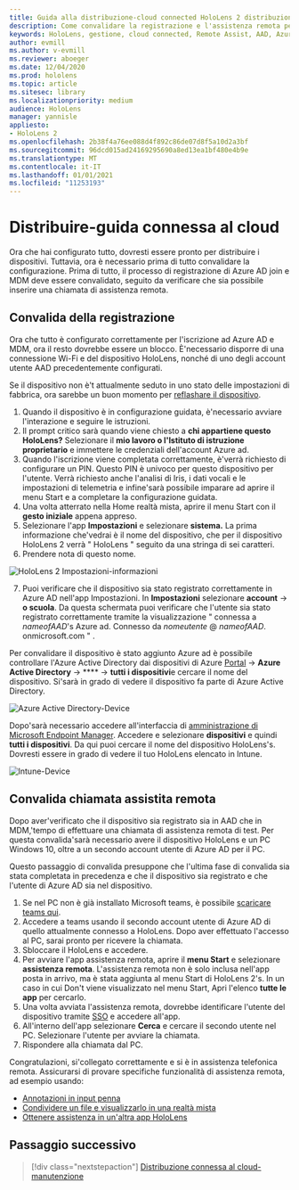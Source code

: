 ```yaml
---
title: Guida alla distribuzione-cloud connected HoloLens 2 distribuzione in scala con assistenza remota-distribuzione
description: Come convalidare la registrazione e l'assistenza remota per i dispositivi HoloLens su una rete connessa al cloud
keywords: HoloLens, gestione, cloud connected, Remote Assist, AAD, Azure AD, MDM, gestione di dispositivi mobili
author: evmill
ms.author: v-evmill
ms.reviewer: aboeger
ms.date: 12/04/2020
ms.prod: hololens
ms.topic: article
ms.sitesec: library
ms.localizationpriority: medium
audience: HoloLens
manager: yannisle
appliesto:
- HoloLens 2
ms.openlocfilehash: 2b38f4a76ee088d4f892c86de07d8f5a10d2a3bf
ms.sourcegitcommit: 96dcd015ad24169295690a8ed13ea1bf480e4b9e
ms.translationtype: MT
ms.contentlocale: it-IT
ms.lasthandoff: 01/01/2021
ms.locfileid: "11253193"
---
```

# Distribuire-guida connessa al cloud

Ora che hai configurato tutto, dovresti essere pronto per distribuire i dispositivi. Tuttavia, ora è necessario prima di tutto convalidare la configurazione. Prima di tutto, il processo di registrazione di Azure AD join e MDM deve essere convalidato, seguito da verificare che sia possibile inserire una chiamata di assistenza remota.

## Convalida della registrazione

Ora che tutto è configurato correttamente per l'iscrizione ad Azure AD e MDM, ora il resto dovrebbe essere un blocco. È&#39;necessario disporre di una connessione Wi-Fi e del dispositivo HoloLens, nonché di uno degli account utente AAD precedentemente configurati.

Se il dispositivo non è&#39;t attualmente seduto in uno stato delle impostazioni di fabbrica, ora sarebbe un buon momento per [reflashare il dispositivo](https://docs.microsoft.com/hololens/hololens-recovery#clean-reflash-the-device).

1. Quando il dispositivo è in configurazione guidata, è&#39;necessario avviare l'interazione e seguire le istruzioni. 
1. Il prompt critico sarà quando viene chiesto a **chi appartiene questo HoloLens?** Selezionare il **mio lavoro o l'Istituto di istruzione proprietario** e immettere le credenziali dell'account Azure ad.
1. Quando l'iscrizione viene completata correttamente, è&#39;verrà richiesto di configurare un PIN. Questo PIN è univoco per questo dispositivo per l'utente. Verrà richiesto anche l'analisi di Iris, i dati vocali e le impostazioni di telemetria e infine&#39;sarà possibile imparare ad aprire il menu Start e a completare la configurazione guidata.
1. Una volta atterrato nella Home realtà mista, aprire il menu Start con il **gesto iniziale** appena appreso.
1. Selezionare l'app **Impostazioni** e selezionare **sistema.** La prima informazione che&#39;vedrai è il nome del dispositivo, che per il dispositivo HoloLens 2 verrà &quot; HoloLens &quot; seguito da una stringa di sei caratteri.
1. Prendere nota di questo nome.

![HoloLens 2 Impostazioni-informazioni](./images/hololens2-settings-about.jpg)

7. Puoi verificare che il dispositivo sia stato registrato correttamente in Azure AD nell'app Impostazioni. In **Impostazioni** selezionare **account**  ->  **o scuola**. Da questa schermata puoi verificare che l'utente sia stato registrato correttamente tramite la visualizzazione &quot; connessa a _nameofAAD_&#39;s Azure ad. Connesso da _nomeutente_ @ _nameofAAD_. onmicrosoft.com &quot; .


Per convalidare il dispositivo è stato aggiunto Azure ad è possibile controllare l'Azure Active Directory dai dispositivi di Azure [Portal](https://portal.azure.com/#home)  ->  **Azure Active Directory**  ->  ****  ->  **tutti i dispositivi**e cercare il nome del dispositivo. Si&#39;sarà in grado di vedere il dispositivo fa parte di Azure Active Directory.


![Azure Active Directory-Device](./images/aad-enrollment.png)

Dopo&#39;sarà necessario accedere all'interfaccia di [amministrazione di Microsoft Endpoint Manager](https://endpoint.microsoft.com/#home). Accedere e selezionare **dispositivi** e quindi **tutti i dispositivi**. Da qui puoi cercare il nome del dispositivo HoloLens&#39;s. Dovresti essere in grado di vedere il tuo HoloLens elencato in Intune.

![Intune-Device](./images/endpoint-all-devices-enrolled.png)

## Convalida chiamata assistita remota

Dopo aver&#39;verificato che il dispositivo sia registrato sia in AAD che in MDM,&#39;tempo di effettuare una chiamata di assistenza remota di test. Per questa convalida&#39;sarà necessario avere il dispositivo HoloLens e un PC Windows 10, oltre a un secondo account utente di Azure AD per il PC.

Questo passaggio di convalida presuppone che l'ultima fase di convalida sia stata completata in precedenza e che il dispositivo sia registrato e che l'utente di Azure AD sia nel dispositivo.


1. Se nel PC non è già installato Microsoft teams, è possibile [scaricare teams qui](https://www.microsoft.com/microsoft-365/microsoft-teams/download-app).
2. Accedere a teams usando il secondo account utente di Azure AD di quello attualmente connesso a HoloLens. Dopo aver effettuato l'accesso al PC, sarai pronto per ricevere la chiamata.
3. Sbloccare il HoloLens e accedere.
4. Per avviare l'app assistenza remota, aprire il **menu Start** e selezionare **assistenza remota**. L'assistenza remota non è solo inclusa nell'app posta in arrivo, ma è stata aggiunta al menu Start di HoloLens 2&#39;s. In un caso in cui Don&#39;t viene visualizzato nel menu Start, Apri l'elenco **tutte le app** per cercarlo.
5. Una volta avviata l'assistenza remota, dovrebbe identificare l'utente del dispositivo tramite [SSO](https://docs.microsoft.com/azure/active-directory/manage-apps/what-is-single-sign-on) e accedere all'app.
6. All'interno dell'app selezionare **Cerca** e cercare il secondo utente nel PC. Selezionare l'utente per avviare la chiamata.
7. Rispondere alla chiamata dal PC.

Congratulazioni, si&#39;collegato correttamente e si è in assistenza telefonica remota. Assicurarsi di provare specifiche funzionalità di assistenza remota, ad esempio usando:

- [Annotazioni in input penna](https://docs.microsoft.com/dynamics365/mixed-reality/remote-assist/add-annotations-hololens)
- [Condividere un file e visualizzarlo in una realtà mista](https://docs.microsoft.com/dynamics365/mixed-reality/remote-assist/display-save-files)
- [Ottenere assistenza in un'altra app HoloLens](https://docs.microsoft.com/dynamics365/mixed-reality/remote-assist/get-help-hololens-app-hololens)

## Passaggio successivo

> [!div class="nextstepaction"]
> [Distribuzione connessa al cloud-manutenzione](hololens2-cloud-connected-maintain.md)